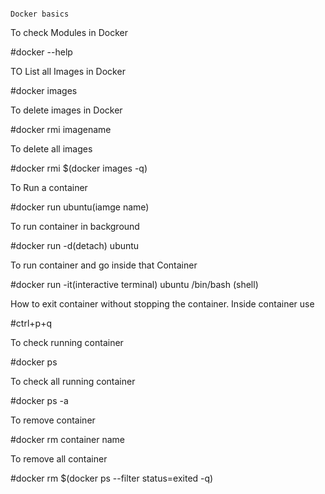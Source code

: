                                                                                        Docker basics

To check Modules in Docker

#docker --help

TO List all Images in Docker

#docker images

To delete images in Docker

#docker rmi imagename

To delete all images

#docker rmi $(docker images -q)

To Run a container

#docker run ubuntu(iamge name)

To run container in background

#docker run -d(detach) ubuntu

To run container and go inside that Container

#docker run -it(interactive terminal) ubuntu /bin/bash (shell)

How to exit container without stopping the container. Inside container use

#ctrl+p+q

To check running container

#docker ps

To check all running container

#docker ps -a

To remove container

#docker rm container name

To remove all container

#docker rm $(docker ps --filter status=exited -q)


